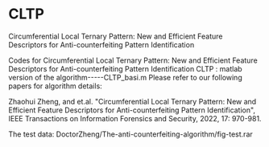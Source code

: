 # CLTP
Circumferential Local Ternary Pattern: New and Efficient Feature Descriptors for Anti-counterfeiting Pattern Identification

Codes for Circumferential Local Ternary Pattern: New and Efficient Feature Descriptors for Anti-counterfeiting Pattern Identification
CLTP : matlab version of the algorithm-----CLTP_basi.m
Please refer to our following papers for algorithm details:

Zhaohui Zheng, and et.al. "Circumferential Local Ternary Pattern: New and Efficient Feature Descriptors for Anti-counterfeiting Pattern Identification", IEEE Transactions on Information Forensics and Security, 2022, 17: 970-981.

The test data: DoctorZheng/The-anti-counterfeiting-algorithm/fig-test.rar

